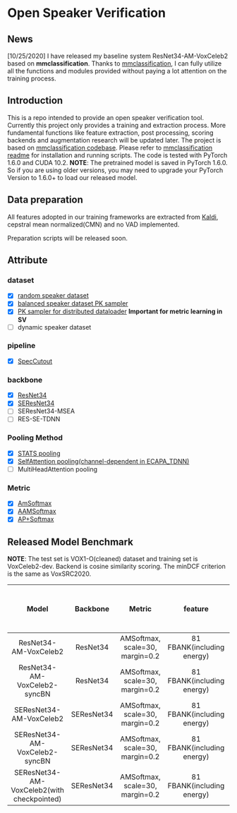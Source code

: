 
# Open Speaker Verification

## News

[10/25/2020] I have released my baseline system ResNet34-AM-VoxCeleb2 based on **mmclassification**. Thanks to [mmclassification](https://github.com/open-mmlab/mmclassification), I can fully utilize all the functions and modules provided without paying a lot attention on the training process.

## Introduction

This is a repo intended to provide an open speaker verification tool. Currently this project only provides a training and extraction process. More fundamental functions like feature extraction, post processing, scoring backends and augmentation research will be updated later.
The project is based on [mmclassification codebase](https://github.com/open-mmlab/mmclassification).
Please refer to [mmclassification  readme](README.mmclassification.md) for installation and running scripts.
The code is tested with PyTorch 1.6.0 and CUDA 10.2. **NOTE**: The pretrained model is saved in PyTorch 1.6.0. So if you are using older versions, you may need to upgrade your PyTorch Version to 1.6.0+ to load our released model.

## Data preparation

All features adopted in our training frameworks are extracted from [Kaldi](https://github.com/kaldi-asr/kaldi), cepstral mean normalized(CMN) and no VAD implemented.

Preparation scripts will be released soon.

## Attribute

### dataset

- [x] [random speaker dataset](mmcls/datasets/speaker_dataset.py)
- [x] [balanced speaker dataset PK sampler](mmcls/datasets/pk_speaker_dataset.py)
- [x] [PK sampler for distributed dataloader](mmcls/datasets/samplers/distributed_sampler.py) **Important for metric learning in SV**
- [ ] dynamic speaker dataset

### pipeline

- [x] [SpecCutout](mmcls/datasets/pipelines/formating.py)

### backbone

- [x] [ResNet34](mmcls/models/backbones/resnet_cifar.py)
- [x] [SEResNet34](mmcls/models/backbones/seresnet_asv.py)
- [ ] SEResNet34-MSEA
- [ ] RES-SE-TDNN

### Pooling Method

- [x] [STATS pooling](mmcls/models/necks/STP.py)
- [x] [SelfAttention pooling(channel-dependent in ECAPA_TDNN)](mmcls/models/necks/ecapa_ASP.py)
- [ ] MultiHeadAttention pooling

### Metric

- [x] [AmSoftmax](mmcls/models/heads/am_head.py)
- [x] [AAMSoftmax](mmcls/models/heads/aam_head.py)
- [x] [AP+Softmax](mmcls/models/heads/softmaxproto_head.py)

## Released Model Benchmark

**NOTE**: The test set is VOX1-O(cleaned) dataset and training set is VoxCeleb2-dev. Backend is cosine similarity scoring. The minDCF criterion is the same as  VoxSRC2020.

| Model | Backbone          | Metric | feature | batch size | config | raw EER on Vox1-O(cleaned) | raw DCF | raw EER on Vox1-H | checkpoint |
|:---------:|:-----------------:|:------------:|:------------:|:------------:|:------------:|--------------|:------------:|:------------:|:------------:|
| ResNet34-AM-VoxCeleb2 | ResNet34       | AMSoftmax, scale=30, margin=0.2 | 81 FBANK(including energy) | 128 | [conf](configs/asv/classifier/vox2_resnet34_b128x4.py) | 1.207 | 0.0738 | 2.44 | [ckpt](https://drive.google.com/file/d/1d5cJQsLNUrZ3-IIiBPI8l-7W7G_jqKV8/view?usp=sharing) |
| ResNet34-AM-VoxCeleb2-syncBN | ResNet34 | AMSoftmax, scale=30, margin=0.2 | 81 FBANK(including energy) | 128 | [conf](configs/asv/classifier/vox2_resnet34_b128x4_syncBN.py) | 1.196 | 0.0791 | - | [ckpt](https://drive.google.com/file/d/1rJ9tMGU4OVXQwF66e0Z-0scDc9MmipHo/view?usp=sharing) |
| SEResNet34-AM-VoxCeleb2 | SEResNet34 | AMSoftmax, scale=30, margin=0.2 | 81 FBANK(including energy) | 100 | [conf](configs/asv/classifier/vox2_seresnet34_b100x4.py) | 1.121 | 0.0771 | 2.43 | [ckpt](https://drive.google.com/file/d/1jPIDDNnv_IY5rR5CUA6bqSiw-dSAP_oM/view?usp=sharing) |
| SEResNet34-AM-VoxCeleb2-syncBN | SEResNet34 | AMSoftmax, scale=30, margin=0.2 | 81 FBANK(including energy) | 100 | [conf](configs/asv/classifier/vox2_seresnet34_b100x4_syncBN.py) | 1.175 | 0.0745 | - | realeased soon |
| SEResNet34-AM-VoxCeleb2(with checkpointed) | SEResNet34 | AMSoftmax, scale=30, margin=0.2 | 81 FBANK(including energy) | 128 | [conf](configs/asv/classifier/vox2_seresnet34_b128x4.py) | 1.07 | 0.0747 | 2.43 | - |